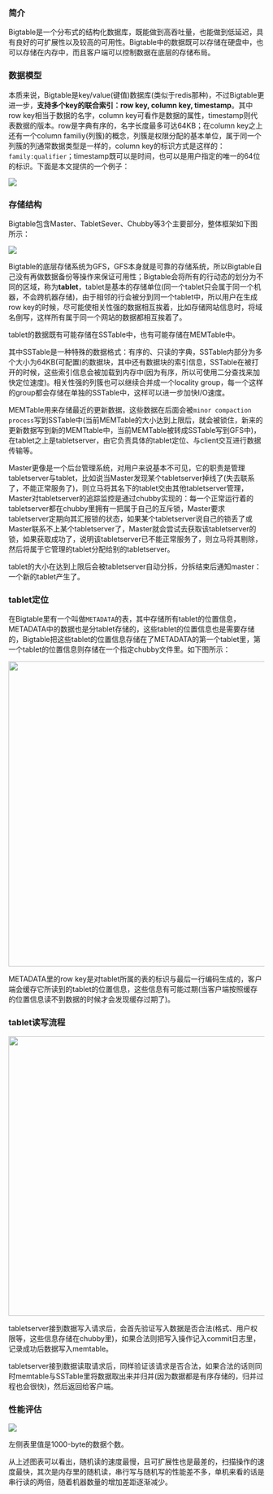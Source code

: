 ### 简介
Bigtable是一个分布式的结构化数据库，既能做到高吞吐量，也能做到低延迟，具有良好的可扩展性以及较高的可用性。Bigtable中的数据既可以存储在硬盘中，也可以存储在内存中，而且客户端可以控制数据在底层的存储布局。

### 数据模型
本质来说，Bigtable是key/value(键值)数据库(类似于redis那种)，不过Bigtable更进一步，**支持多个key的联合索引：row key, column key, timestamp**。其中row key相当于数据的名字，column key可看作是数据的属性，timestamp则代表数据的版本。row是字典有序的，名字长度最多可达64KB；在column key之上还有一个column familiy(列簇)的概念，列簇是权限分配的基本单位，属于同一个列簇的列通常数据类型是一样的，column key的标识方式是这样的：`family:qualifier`；timestamp既可以是时间，也可以是用户指定的唯一的64位的标识。下面是本文提供的一个例子：

<img src="https://github.com/zxhcodes/distributed-computing-course/blob/master/2_storage/imgs/bigtable_datamodel.png"/>

### 存储结构
Bigtable包含Master、TabletSever、Chubby等3个主要部分，整体框架如下图所示：

<img src="https://github.com/zxhcodes/distributed-computing-course/blob/master/2_storage/imgs/bigtable_structure.png"/>

Bigtable的底层存储系统为GFS，GFS本身就是可靠的存储系统，所以Bigtable自己没有再做数据备份等操作来保证可用性；Bigtable会将所有的行动态的划分为不同的区域，称为**tablet**，tablet是基本的存储单位(同一个tablet只会属于同一个机器，不会跨机器存储)，由于相邻的行会被分到同一个tablet中，所以用户在生成row key的时候，尽可能使相关性强的数据相互挨着，比如存储网站信息时，将域名倒写，这样所有属于同一个网站的数据都相互挨着了。

tablet的数据既有可能存储在SSTable中，也有可能存储在MEMTable中。

其中SSTable是一种特殊的数据格式：有序的、只读的字典，SSTable内部分为多个大小为64KB(可配置)的数据块，其中还有数据块的索引信息，SSTable在被打开的时候，这些索引信息会被加载到内存中(因为有序，所以可使用二分查找来加快定位速度)。相关性强的列簇也可以继续合并成一个locality group，每一个这样的group都会存储在单独的SSTable中，这样可以进一步加快I/O速度。

MEMTable用来存储最近的更新数据，这些数据在后面会被`minor compaction process`写到SSTable中(当前MEMTable的大小达到上限后，就会被锁住，新来的更新数据写到新的MEMTtable中，当前MEMTable被转成SSTable写到GFS中)，在tablet之上是tabletserver，由它负责具体的tablet定位、与client交互进行数据传输等。

Master更像是一个后台管理系统，对用户来说基本不可见，它的职责是管理tabletserver与tablet，比如说当Master发现某个tabletserver掉线了(失去联系了，不能正常服务了)，则立马将其名下的tablet交由其他tabletserver管理，Master对tabletserver的追踪监控是通过chubby实现的：每一个正常运行着的tabletserver都在chubby里拥有一把属于自己的互斥锁，Master要求tabletserver定期向其汇报锁的状态，如果某个tabletserver说自己的锁丢了或Master联系不上某个tabletserver了，Master就会尝试去获取该tabletserver的锁，如果获取成功了，说明该tabletserver已不能正常服务了，则立马将其剔除，然后将属于它管理的tablet分配给别的tabletserver。

tablet的大小在达到上限后会被tabletserver自动分拆，分拆结束后通知master：一个新的tablet产生了。

### tablet定位
在Bigtable里有一个叫做`METADATA`的表，其中存储所有tablet的位置信息，METADATA中的数据也是分tablet存储的，这些tablet的位置信息也是需要存储的，Bigtable把这些tablet的位置信息存储在了METADATA的第一个tablet里，第一个tablet的位置信息则存储在一个指定chubby文件里。如下图所示：

<img src="https://github.com/zxhcodes/distributed-computing-course/blob/master/2_storage/imgs/bigtable_tablet_location.png" width="600px"/>

METADATA里的row key是对tablet所属的表的标识与最后一行编码生成的，客户端会缓存它所读到的tablet的位置信息，这些信息有可能过期(当客户端按照缓存的位置信息读不到数据的时候才会发现缓存过期了)。

### tablet读写流程
<img src="https://github.com/zxhcodes/distributed-computing-course/blob/master/2_storage/imgs/bigtable_tablet_io.png" width="550px"/>

tabletserver接到数据写入请求后，会首先验证写入数据是否合法(格式、用户权限等，这些信息存储在chubby里)，如果合法则把写入操作记入commit日志里，记录成功后数据写入memtable。

tabletserver接到数据读取请求后，同样验证该请求是否合法，如果合法的话则同时memtable与SSTable里将数据取出来并归并(因为数据都是有序存储的，归并过程也会很快)，然后返回给客户端。

### 性能评估
<img src="https://github.com/zxhcodes/distributed-computing-course/blob/master/2_storage/imgs/bigtable_performance.png"/>

左侧表里值是1000-byte的数据个数。

从上述图表可以看出，随机读的速度最慢，且可扩展性也是最差的，扫描操作的速度最快，其次是内存里的随机读，串行写与随机写的性能差不多，单机来看的话是串行读的两倍，随着机器数量的增加差距逐渐减少。